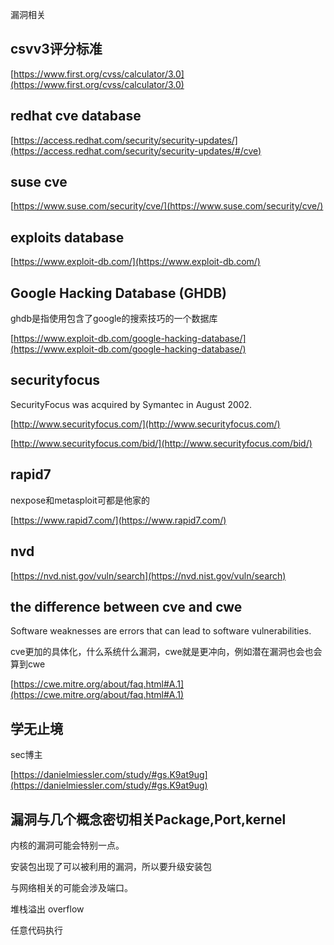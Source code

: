 
漏洞相关

## csvv3评分标准

[https://www.first.org/cvss/calculator/3.0](https://www.first.org/cvss/calculator/3.0)

## redhat cve database
[https://access.redhat.com/security/security-updates/](https://access.redhat.com/security/security-updates/#/cve)

## suse cve
[https://www.suse.com/security/cve/](https://www.suse.com/security/cve/)

## exploits database
[https://www.exploit-db.com/](https://www.exploit-db.com/)

## Google Hacking Database (GHDB)
ghdb是指使用包含了google的搜索技巧的一个数据库

[https://www.exploit-db.com/google-hacking-database/](https://www.exploit-db.com/google-hacking-database/)

## securityfocus
SecurityFocus was acquired by Symantec in August 2002.

[http://www.securityfocus.com/](http://www.securityfocus.com/)

[http://www.securityfocus.com/bid/](http://www.securityfocus.com/bid/)

## rapid7
nexpose和metasploit可都是他家的

[https://www.rapid7.com/](https://www.rapid7.com/)

## nvd
[https://nvd.nist.gov/vuln/search](https://nvd.nist.gov/vuln/search)

## the difference between cve and cwe
Software weaknesses are errors that can lead to software vulnerabilities.

cve更加的具体化，什么系统什么漏洞，cwe就是更冲向，例如潜在漏洞也会也会算到cwe

[https://cwe.mitre.org/about/faq.html#A.1](https://cwe.mitre.org/about/faq.html#A.1)
## 学无止境
sec博主

[https://danielmiessler.com/study/#gs.K9at9ug](https://danielmiessler.com/study/#gs.K9at9ug)

## 漏洞与几个概念密切相关Package,Port,kernel

内核的漏洞可能会特别一点。

安装包出现了可以被利用的漏洞，所以要升级安装包

与网络相关的可能会涉及端口。

堆栈溢出 overflow

任意代码执行


